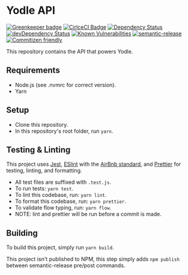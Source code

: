 # Yodle API

[![Greenkeeper badge](https://badges.greenkeeper.io/bauenlabs/yodle-api.svg)](https://greenkeeper.io/)
[![CirlceCI Badge](https://circleci.com/gh/bauenlabs/yodle-api.svg?style=shield&circle-token=:circle-token)](https://circleci.com)
[![Dependency Status](https://david-dm.org/bauenlabs/yodle-api/master.svg)](https://david-dm.org/bauenlabs/yodle-api/master)
[![devDependency Status](https://david-dm.org/bauenlabs/yodle-api/master/dev-status.svg)](https://david-dm.org/bauenlabs/yodle-api/master#info=devDependencies)
[![Known Vulnerabilities](https://snyk.io/test/github/bauenlabs/yodle-api/badge.svg)](https://snyk.io/test/github/bauenlabs/yodle-api)
[![semantic-release](https://img.shields.io/badge/%20%20%F0%9F%93%A6%F0%9F%9A%80-semantic--release-e10079.svg)](https://github.com/semantic-release/semantic-release)
[![Commitizen friendly](https://img.shields.io/badge/commitizen-friendly-brightgreen.svg)](http://commitizen.github.io/cz-cli/)

This repository contains the API that powers Yodle.

## Requirements
 * Node.js (see .nvmrc for correct version).
 * Yarn

## Setup
 * Clone this repository.
 * In this repository's root folder, run `yarn`.

## Testing & Linting
This project uses [Jest](https://facebook.github.io/jest/), [ESlint](https://github.com/eslint/eslint) with the [AirBnb standard](https://github.com/airbnb/javascript/tree/master/packages/eslint-config-airbnb), and [Prettier](https://github.com/prettier/prettier) for testing, linting, and formatting.

 * All test files are suffixed with `.test.js`.
 * To run tests: `yarn test`.
 * To lint this codebase, run: `yarn lint`.
 * To format this codebase, run: `yarn prettier`.
 * To validate flow typing, run: `yarn flow`.
 * NOTE: lint and prettier will be run before a commit is made.

## Building
To build this project, simply run `yarn build`.

This project isn't published to NPM, this step simply adds `npm publish` between semantic-release pre/post commands.
